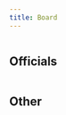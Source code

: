 ```yaml
---
title: Board
---
```


<div class="columns board-card-container">
  <div class="column">
    <board-member-card
      name=""
      role="Chairperson"
      email=""
      telegram="">
    </board-member-card>
    <board-member-card
      name="Aleksi Pelkonen"
      role="Vice Chairperson"
      email="aipelk[ät]utu.fi"
      telegram="pelkis96">
    </board-member-card>
    <board-member-card
      name="Jenni Autere"
      role="Communications"
      email="jkaute[ät]utu.fi"
      telegram="jenniau">
    </board-member-card>
  </div>
  <div class="column">
    <board-member-card
      name="Niklas Mettälä"
      role="Secretary"
      email="njmett[ät]utu.fi"
      telegram="Nikk3">
    </board-member-card>
    <board-member-card
      name="Noora Kontoniemi"
      role="Treasurer & Equality Affairs"
      email="nskont[ät]utu.fi"
      telegram="nooosu">
    </board-member-card>
    <board-member-card
      name="Janne Rissanen"
      role="Events & Environmental Affairs"
      email="joriss[ät]utu.fi"
      telegram="Ja_Ri">
    </board-member-card>
  </div>
</div>

## Officials

<div class="columns board-card-container">
  <div class="column">
    <board-member-card
      name="Nemo Laiho"
      role="Corporate Collaboration"
      email="nmlaih[ät]utu.fi"
      telegram="Nemolaiho">
    </board-member-card>
    <board-member-card
      name="Veera Ollila"
      role="Logistics"
      email="vbolli[ät]utu.fi"
      telegram="veeraollila">
    </board-member-card>
    <board-member-card
      name="Rio Koskelo"
      role="FSOBP & International Affairs"
      email="rlskos[ät]utu.fi"
      telegram="RioKos">
    </board-member-card>
  </div>
  <div class="column">
    <board-member-card
      name="Karoliina Alho"
      role="Beer Pong League"
      email="kaalho[ät]utu.fi"
      telegram="karoliinaurora">
    </board-member-card>
    <board-member-card
      name="Valter Olin"
      role="Beer Pong League"
      email="violin[ät]utu.fi"
      telegram="Valter_olin">
    </board-member-card>
  </div>
</div>

## Other

<div class="columns board-card-container">
  <div class="column">
    <board-member-card
      name="Jarkko Pietilä"
      role="Webmaster"
      email="jtspie[ät]utu.fi"
      telegram="kurkkuu">
    </board-member-card>
  </div>
</div>
